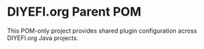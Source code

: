 # DIYEFI.org Parent POM

This POM-only project provides shared plugin configuration across DIYEFI.org Java projects.

